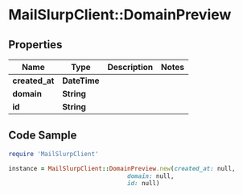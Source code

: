 # MailSlurpClient::DomainPreview

## Properties

Name | Type | Description | Notes
------------ | ------------- | ------------- | -------------
**created_at** | **DateTime** |  | 
**domain** | **String** |  | 
**id** | **String** |  | 

## Code Sample

```ruby
require 'MailSlurpClient'

instance = MailSlurpClient::DomainPreview.new(created_at: null,
                                 domain: null,
                                 id: null)
```


